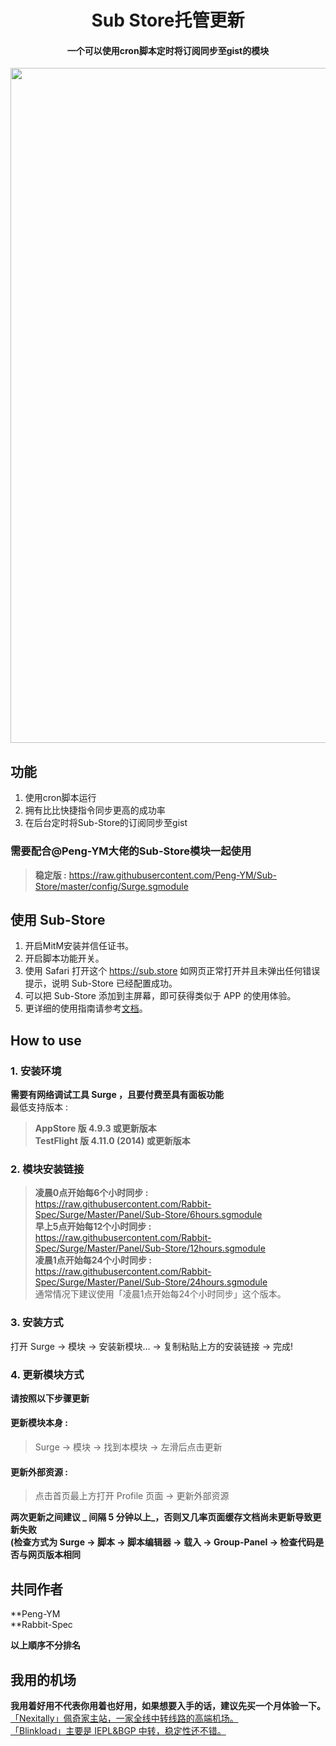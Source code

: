 <h1 align="center">Sub Store托管更新</h1>

<h4 align="center">一个可以使用cron脚本定时将订阅同步至gist的模块 </h4>

<p align="center">
<img src="https://raw.githubusercontent.com/Rabbit-Spec/Surge/Master/Panel/Sub-Store/img/Sub-Store.PNG" width="1080"></img>
</p>

## 功能
1. 使用cron脚本运行
2. 拥有比比快捷指令同步更高的成功率
3. 在后台定时将Sub-Store的订阅同步至gist

### 需要配合@Peng-YM大佬的Sub-Store模块一起使用
> **稳定版 :** https://raw.githubusercontent.com/Peng-YM/Sub-Store/master/config/Surge.sgmodule<br>

## 使用 Sub-Store
1. 开启MitM安装并信任证书。
2. 开启脚本功能开关。
3. 使用 Safari 打开这个 https://sub.store 如网页正常打开并且未弹出任何错误提示，说明 Sub-Store 已经配置成功。
4. 可以把 Sub-Store 添加到主屏幕，即可获得类似于 APP 的使用体验。
5. 更详细的使用指南请参考[文档](https://www.notion.so/Sub-Store-6259586994d34c11a4ced5c406264b46)。

## How to use
### 1. 安装环境
**需要有网络调试工具 Surge ，且要付费至具有面板功能**<br>
最低支持版本 :<br>
>**AppStore 版 4.9.3 或更新版本**<br>
>**TestFlight 版 4.11.0 (2014) 或更新版本**
### 2. 模块安装链接
> **凌晨0点开始每6个小时同步 :** https://raw.githubusercontent.com/Rabbit-Spec/Surge/Master/Panel/Sub-Store/6hours.sgmodule<br>
> **早上5点开始每12个小时同步 :** https://raw.githubusercontent.com/Rabbit-Spec/Surge/Master/Panel/Sub-Store/12hours.sgmodule<br>
> **凌晨1点开始每24个小时同步 :** https://raw.githubusercontent.com/Rabbit-Spec/Surge/Master/Panel/Sub-Store/24hours.sgmodule<br>
通常情况下建议使用「凌晨1点开始每24个小时同步」这个版本。

### 3. 安装方式
打开 Surge -> 模块 -> 安装新模块... -> 复制粘贴上方的安装链接 -> 完成!
### 4. 更新模块方式
**请按照以下步骤更新**<br>
#### 更新模块本身 : 
>Surge -> 模块 -> 找到本模块 -> 左滑后点击更新<br>
#### 更新外部资源 : 
>点击首页最上方打开 Profile 页面 -> 更新外部资源 <br>

**两次更新之间建议 _ 间隔 5 分钟以上_，否则又几率页面缓存文档尚未更新导致更新失败<br>
(检查方式为 Surge -> 脚本 -> 脚本编辑器 -> 载入 -> Group-Panel -> 检查代码是否与网页版本相同**

## 共同作者
**Peng-YM<br>
**Rabbit-Spec<br>

__以上順序不分排名__

## 我用的机场
**我用着好用不代表你用着也好用，如果想要入手的话，建议先买一个月体验一下。**<br>
[「Nexitally」佩奇家主站，一家全线中转线路的高端机场。](https://naixii.com/signupbyemail.aspx?MemberCode=0b532ff85dda43e595fb1ae17843ae6d20211110231626) <br>
[「Blinkload」主要是 IEPL&BGP 中转，稳定性还不错。](https://blinkload.to/aff/CLnL) <br>
